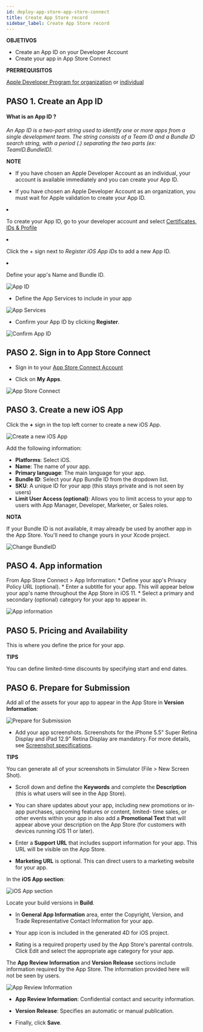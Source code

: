 ```yaml
---
id: deploy-app-store-app-store-connect
title: Create App Store record
sidebar_label: Create App Store record
---
```

<div class = "objectives"> 

**OBJETIVOS**

* Create an App ID on your Developer Account
* Create your app in App Store Connect</div> <div class = "prerequisites"> 

**PRERREQUISITOS**

[Apple Developer Program for organization](register-apple-developer-program-organization.html) or [individual](register-apple-developer-program-individual.html)</div> 

## PASO 1. Create an App ID

#### What is an App ID ?

*An App ID is a two-part string used to identify one or more apps from a single development team. The string consists of a Team ID and a Bundle ID search string, with a period (.) separating the two parts (ex: TeamID.BundleID).*<div class = "tips"> 

**NOTE**

* If you have chosen an Apple Developer Account as an individual, your account is available immediately and you can create your App ID.

* If you have chosen an Apple Developer Account as an organization, you must wait for Apple validation to create your App ID.</div> 

* To create your App ID, go to your developer account and select [Certificates, IDs & Profile](https://developer.apple.com/account/ios/identifier/bundle)

* Click the + sign next to *Register iOS App IDs* to add a new App ID.

* Define your app's Name and Bundle ID.

![App ID](assets/deploy-app-store/Developer-account-App-ID.png)

* Define the App Services to include in your app

![App Services](assets/deploy-app-store/App-Services-to-include.png)

* Confirm your App ID by clicking **Register**.

![Confirm App ID](assets/deploy-app-store/Confirm-App-ID.png)

## PASO 2. Sign in to App Store Connect

* Sign in to your [App Store Connect Account](https://appstoreconnect.apple.com)

* Click on **My Apps**.

![App Store Connect](assets/deploy-app-store/App-Store-Connect-home-page.png)

## PASO 3. Create a new iOS App

Click the **+** sign in the top left corner to create a new iOS App.

![Create a new iOS App](assets/deploy-app-store/Create-new-iOS-App.png)

Add the following information:

* **Platforms**: Select iOS.
* **Name**: The name of your app.
* **Primary language**: The main language for your app.
* **Bundle ID**: Select your App Bundle ID from the dropdown list.
* **SKU**: A unique ID for your app (this stays private and is not seen by users)
* **Limit User Access (optional)**: Allows you to limit access to your app to users with App Manager, Developer, Marketer, or Sales roles.<div class = "tips"> 

**NOTA**

If your Bundle ID is not available, it may already be used by another app in the App Store. You'll need to change yours in your Xcode project.</div> 

![Change BundleID](assets/deploy-app-store/Change-BundleID-Xcode-Project.png)

## PASO 4. App information

From App Store Connect > App Information: * Define your app's Privacy Policy URL (optional). * Enter a subtitle for your app. This will appear below your app's name throughout the App Store in iOS 11. * Select a primary and secondary (optional) category for your app to appear in.

![App information](assets/deploy-app-store/App-Store-Connect-app-information.png)

## PASO 5. Pricing and Availability

This is where you define the price for your app.<div class = "tips"> 

**TIPS**

You can define limited-time discounts by specifying start and end dates.</div> 

## PASO 6. Prepare for Submission

Add all of the assets for your app to appear in the App Store in **Version Information**:

![Prepare for Submission](assets/deploy-app-store/Prepare-for-submission-screenshot-description.png)

* Add your app screenshots. Screenshots for the iPhone 5.5" Super Retina Display and iPad 12.9" Retina Display are mandatory. For more details, see [Screenshot specifications](https://help.apple.com/app-store-connect/#/devd274dd925).<div class = "tips"> 

**TIPS**

You can generate all of your screenshots in Simulator (File > New Screen Shot).</div> 

* Scroll down and define the **Keywords** and complete the **Description** (this is what users will see in the App Store).

* You can share updates about your app, including new promotions or in-app purchases, upcoming features or content, limited- time sales, or other events within your app in also add a **Promotional Text** that will appear above your description on the App Store (for customers with devices running iOS 11 or later).

* Enter a **Support URL** that includes support information for your app. This URL will be visible on the App Store.

* **Marketing URL** is optional. This can direct users to a marketing website for your app.

In the **iOS App section**:

![iOS App section](assets/deploy-app-store/Prepare-for-submission-build-icon.png)

Locate your build versions in **Build**.

* In **General App Information** area, enter the Copyright, Version, and Trade Representative Contact Information for your app.

* Your app icon is included in the generated 4D for iOS project.

* Rating is a required property used by the App Store's parental controls. Click Edit and select the appropriate age category for your app.

The **App Review Information** and **Version Release** sections include information required by the App Store. The information provided here will not be seen by users.

![App Review Information](assets/deploy-app-store/Prepare-for-submission-review-information.png)

* **App Review Information**: Confidential contact and security information. 
* **Version Release**: Specifies an automatic or manual publication.

* Finally, click **Save**.